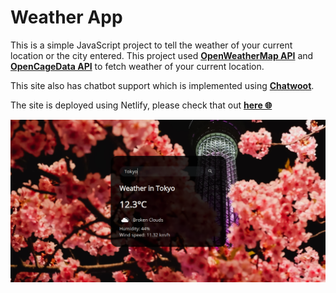 # Weather App


This is a simple JavaScript project to tell the weather of your current location or the city entered. This project used [**OpenWeatherMap API**](https://openweathermap.org/api) and [**OpenCageData API**](https://opencagedata.com/api) to fetch weather of your current location.

This site also has chatbot support which is implemented using [**Chatwoot**](https://www.chatwoot.com/).

The site is deployed using Netlify, please check that out [**here :globe_with_meridians:**](https://weather-geo-app.netlify.app/)

![Weather App](weatherappimg.png)
